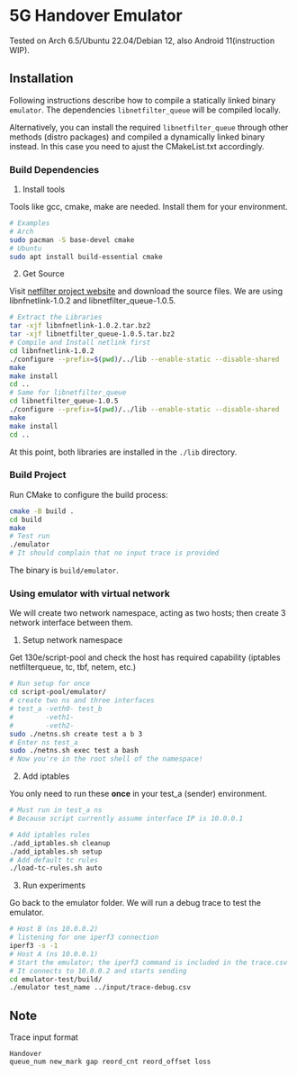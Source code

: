 # 5G Handover Emulator

Tested on Arch 6.5/Ubuntu 22.04/Debian 12, also Android 11(instruction WIP).

## Installation

Following instructions describe how to compile a statically linked binary `emulator`. The dependencies `libnetfilter_queue` will be compiled locally.

Alternatively, you can install the required `libnetfilter_queue` through other methods (distro packages) and compiled a dynamically linked binary instead. In this case you need to ajust the CMakeList.txt accordingly.

### Build Dependencies 

1. Install tools

Tools like gcc, cmake, make are needed. Install them for your environment.

```bash
# Examples
# Arch
sudo pacman -S base-devel cmake
# Ubuntu
sudo apt install build-essential cmake
```

2. Get Source

Visit [netfilter project website](https://netfilter.org) and download the source files. We are using libnfnetlink-1.0.2 and libnetfilter_queue-1.0.5.

```bash
# Extract the Libraries
tar -xjf libnfnetlink-1.0.2.tar.bz2
tar -xjf libnetfilter_queue-1.0.5.tar.bz2
# Compile and Install netlink first
cd libnfnetlink-1.0.2
./configure --prefix=$(pwd)/../lib --enable-static --disable-shared
make
make install
cd ..
# Same for libnetfilter_queue
cd libnetfilter_queue-1.0.5
./configure --prefix=$(pwd)/../lib --enable-static --disable-shared
make
make install
cd ..
```

At this point, both libraries are installed in the `./lib` directory.

### Build Project

Run CMake to configure the build process:
```bash
cmake -B build .
cd build
make
# Test run
./emulator
# It should complain that no input trace is provided
```
The binary is `build/emulator`.

### Using emulator with virtual network

We will create two network namespace, acting as two hosts; then create 3 network interface between them.

1. Setup network namespace

Get 130e/script-pool and check the host has required capability (iptables netfilterqueue, tc, tbf, netem, etc.)

```bash
# Run setup for once
cd script-pool/emulator/
# create two ns and three interfaces
# test_a -veth0- test_b
#        -veth1-
#        -veth2-
sudo ./netns.sh create test a b 3
# Enter ns test_a
sudo ./netns.sh exec test a bash
# Now you're in the root shell of the namespace!
```

2. Add iptables

You only need to run these **once** in your test_a (sender) environment.

```bash
# Must run in test_a ns
# Because script currently assume interface IP is 10.0.0.1

# Add iptables rules
./add_iptables.sh cleanup
./add_iptables.sh setup
# Add default tc rules
./load-tc-rules.sh auto
```

3. Run experiments

Go back to the emulator folder. We will run a debug trace to test the emulator.
```bash
# Host B (ns 10.0.0.2)
# listening for one iperf3 connection
iperf3 -s -1
# Host A (ns 10.0.0.1)
# Start the emulator; the iperf3 command is included in the trace.csv
# It connects to 10.0.0.2 and starts sending
cd emulator-test/build/
./emulator test_name ../input/trace-debug.csv
```

## Note

Trace input format
```
Handover
queue_num new_mark gap reord_cnt reord_offset loss
```